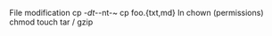 File modification	cp *-dt-*-nt-~
	cp foo.{txt,md}
	ln
	chown (permissions)
	chmod
	touch
	tar / gzip